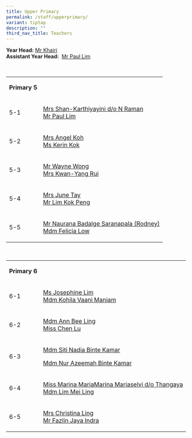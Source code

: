 ```yaml
---
title: Upper Primary
permalink: /staff/upperprimary/
variant: tiptap
description: ""
third_nav_title: Teachers
---
```

<p><strong>Year Head:</strong>  <a href="mailto:muhammad_khairi_uda@schools.gov.sg" rel="noopener noreferrer nofollow" target="_blank">Mr Khairi</a>
<br><strong>Assistant Year Head:</strong> &nbsp;<a href="mailto:lim_hong_sheng@schools.gov.sg" rel="noopener noreferrer nofollow" target="_blank">Mr Paul Lim</a>
</p>
<p>&nbsp;</p>
<table>
<tbody>
<tr>
<td rowspan="1" colspan="1">
<p><strong>Primary 5</strong>
</p>
</td>
<td rowspan="1" colspan="1">
<p></p>
</td>
</tr>
<tr>
<td rowspan="1" colspan="1">
<p>5-1</p>
</td>
<td rowspan="1" colspan="1">
<p><a href="mailto:karthiyayini_n_raman@schools.gov.sg" rel="noopener noreferrer nofollow" target="_blank">Mrs Shan-Karthiyayini d/o N Raman</a> 
<br><a href="mailto:lim_hong_sheng@schools.gov.sg" rel="noopener noreferrer nofollow" target="_blank">Mr Paul Lim</a>
</p>
</td>
</tr>
<tr>
<td rowspan="1" colspan="1">
<p>5-2</p>
</td>
<td rowspan="1" colspan="1">
<p><a href="mailto:chew_angel@schools.gov.sg" rel="noopener noreferrer nofollow" target="_blank">Mrs Angel Koh</a> 
<br><a href="mailto:kok_xinyi_kerin@schools.gov.sg" rel="noopener noreferrer nofollow" target="_blank">Ms Kerin Kok</a>
</p>
</td>
</tr>
<tr>
<td rowspan="1" colspan="1">
<p>5-3</p>
</td>
<td rowspan="1" colspan="1">
<p><a href="mailto:wong_yong_cong@schools.gov.sg" rel="noopener noreferrer nofollow" target="_blank">Mr Wayne Wong</a>
<br><a href="mailto:yang_rui@schools.gov.sg" rel="noopener noreferrer nofollow" target="_blank">Mrs Kwan-Yang Rui</a>
</p>
</td>
</tr>
<tr>
<td rowspan="1" colspan="1">
<p>5-4</p>
</td>
<td rowspan="1" colspan="1">
<p><a href="mailto:lee_shih_yin_june@schools.gov.sg" rel="noopener noreferrer nofollow" target="_blank">Mrs June Tay</a> 
<br><a href="mailto:lim_kok_peng@schools.gov.sg" rel="noopener noreferrer nofollow" target="_blank">Mr Lim Kok Peng</a>
</p>
</td>
</tr>
<tr>
<td rowspan="1" colspan="1">
<p>5-5</p>
</td>
<td rowspan="1" colspan="1">
<p><a href="mailto:naurana_badalge_saranapala@schools.gov.sg" rel="noopener noreferrer nofollow" target="_blank">Mr Naurana Badalge Saranapala (Rodney)</a> 
<br><a href="mailto:low_xinyi@schools.gov.sg" rel="noopener noreferrer nofollow" target="_blank">Mdm Felicia Low</a>
</p>
</td>
</tr>
</tbody>
</table>
<p>&nbsp;&nbsp;</p>
<table>
<tbody>
<tr>
<td rowspan="1" colspan="1">
<p><strong>Primary 6</strong>
</p>
</td>
<td rowspan="1" colspan="1">
<p></p>
</td>
</tr>
<tr>
<td rowspan="1" colspan="1">
<p>6-1</p>
</td>
<td rowspan="1" colspan="1">
<p><a href="mailto:lim_peck_kiang_josephine@schools.gov.sg" rel="noopener noreferrer nofollow" target="_blank">Ms Josephine Lim</a>
<br><a href="mailto:kohilavaani_maniam@schools.gov.sg" rel="noopener noreferrer nofollow" target="_blank">Mdm Kohila Vaani Maniam</a>
</p>
</td>
</tr>
<tr>
<td rowspan="1" colspan="1">
<p>6-2</p>
</td>
<td rowspan="1" colspan="1">
<p><a href="mailto:chew_angel@schools.gov.sg" rel="noopener noreferrer nofollow" target="_blank">Mdm Ann Bee Ling</a>
<br><a href="mailto:kok_xinyi_kerin@schools.gov.sg" rel="noopener noreferrer nofollow" target="_blank">Miss Chen Lu</a>
</p>
</td>
</tr>
<tr>
<td rowspan="1" colspan="1">
<p>6-3</p>
</td>
<td rowspan="1" colspan="1">
<p><a href="mailto:wong_yong_cong@schools.gov.sg" rel="noopener noreferrer nofollow" target="_blank">Mdm Siti Nadia Binte Kamar</a>
</p>
<p><a href="mailto:yang_rui@schools.gov.sg" rel="noopener noreferrer nofollow" target="_blank">Mdm Nur Azeemah Binte Kamar</a>
</p>
</td>
</tr>
<tr>
<td rowspan="1" colspan="1">
<p>6-4</p>
</td>
<td rowspan="1" colspan="1">
<p><a href="mailto:marina_mariaselvi_thangaya@schools.gov.sg" rel="noopener noreferrer nofollow" target="_blank">Miss Marina MariaMarina Mariaselvi d/o Thangaya</a>
<br><a href="mailto:lim_mei_ling@schools.gov.sg" rel="noopener noreferrer nofollow" target="_blank">Mdm Lim Mei Ling</a>
</p>
</td>
</tr>
<tr>
<td rowspan="1" colspan="1">
<p>6-5</p>
</td>
<td rowspan="1" colspan="1">
<p><a href="mailto:yeo_phaik_gek_christina@schools.gov.sg" rel="noopener noreferrer nofollow" target="_blank">Mrs Christina Ling</a>
<br><a href="mailto:fazlin_jaya_indra@schools.gov.sg" rel="noopener noreferrer nofollow" target="_blank">Mr Fazlin Jaya Indra</a>
</p>
</td>
</tr>
</tbody>
</table>
<p>&nbsp;</p>